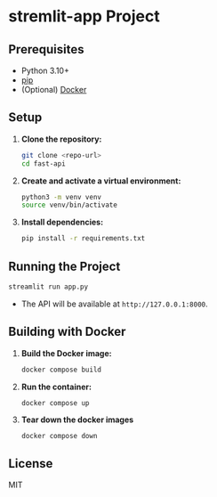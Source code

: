 # stremlit-app Project

## Prerequisites

- Python 3.10+
- [pip](https://pip.pypa.io/en/stable/)
- (Optional) [Docker](https://www.docker.com/)

## Setup

1. **Clone the repository:**
    ```bash
    git clone <repo-url>
    cd fast-api
    ```

2. **Create and activate a virtual environment:**
    ```bash
    python3 -m venv venv
    source venv/bin/activate
    ```

3. **Install dependencies:**
    ```bash
    pip install -r requirements.txt
    ```

## Running the Project

```bash
streamlit run app.py
```
- The API will be available at `http://127.0.0.1:8000`.

## Building with Docker

1. **Build the Docker image:**
    ```bash
    docker compose build
    ```

2. **Run the container:**
    ```bash
    docker compose up
    ```
3. **Tear down the docker images**
    ```
    docker compose down
    ```

## License

MIT  